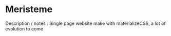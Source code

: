 Meristeme
==========

Description / notes : 
Single page website make with materializeCSS, a lot of evolution to come